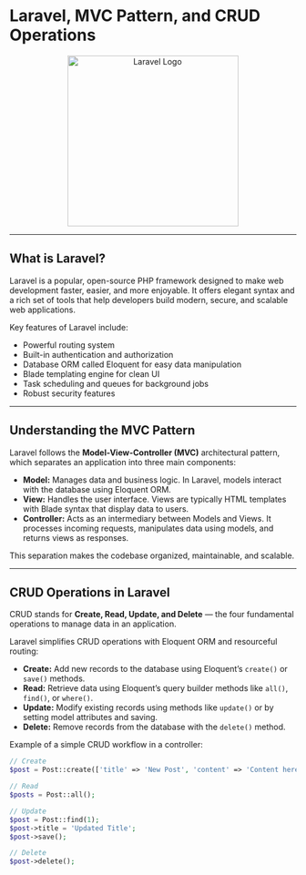 # Laravel, MVC Pattern, and CRUD Operations

<p align="center">
  <a href="https://laravel.com" target="_blank">
    <img src="https://raw.githubusercontent.com/laravel/art/master/logo-lockup/5%20SVG/2%20CMYK/1%20Full%20Color/laravel-logolockup-cmyk-red.svg" width="300" alt="Laravel Logo" />
  </a>
</p>

---

## What is Laravel?

Laravel is a popular, open-source PHP framework designed to make web development faster, easier, and more enjoyable. It offers elegant syntax and a rich set of tools that help developers build modern, secure, and scalable web applications.

Key features of Laravel include:

- Powerful routing system  
- Built-in authentication and authorization  
- Database ORM called Eloquent for easy data manipulation  
- Blade templating engine for clean UI  
- Task scheduling and queues for background jobs  
- Robust security features  

---

## Understanding the MVC Pattern

Laravel follows the **Model-View-Controller (MVC)** architectural pattern, which separates an application into three main components:

- **Model:** Manages data and business logic. In Laravel, models interact with the database using Eloquent ORM.  
- **View:** Handles the user interface. Views are typically HTML templates with Blade syntax that display data to users.  
- **Controller:** Acts as an intermediary between Models and Views. It processes incoming requests, manipulates data using models, and returns views as responses.

This separation makes the codebase organized, maintainable, and scalable.

---

## CRUD Operations in Laravel

CRUD stands for **Create, Read, Update, and Delete** — the four fundamental operations to manage data in an application.

Laravel simplifies CRUD operations with Eloquent ORM and resourceful routing:

- **Create:** Add new records to the database using Eloquent’s `create()` or `save()` methods.  
- **Read:** Retrieve data using Eloquent’s query builder methods like `all()`, `find()`, or `where()`.  
- **Update:** Modify existing records using methods like `update()` or by setting model attributes and saving.  
- **Delete:** Remove records from the database with the `delete()` method.

Example of a simple CRUD workflow in a controller:

```php
// Create
$post = Post::create(['title' => 'New Post', 'content' => 'Content here']);

// Read
$posts = Post::all();

// Update
$post = Post::find(1);
$post->title = 'Updated Title';
$post->save();

// Delete
$post->delete();
